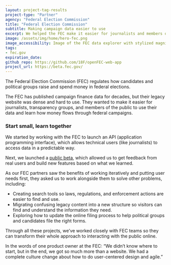 ```yaml
---
layout: project-tag-results
project-type: "Partner"
agency: "Federal Election Commission"
title: "Federal Election Commission"
subtitle: Making campaign data easier to use
excerpt: We helped the FEC make it easier for journalists and members of the public to use their data.
image: /assets/img/home/hero-fec.png
image_accessibility: Image of the FEC data explorer with stylized magnifying glass.
tags:
- fec.gov
expiration_date:
github_repo: https://github.com/18F/openFEC-web-app
project_url: https://beta.fec.gov/
---
```


The Federal Election Commission (FEC) regulates how candidates and political groups raise and spend money in federal elections.

The FEC has published campaign finance data for decades, but their legacy website was dense and hard to use. They wanted to make it easier for journalists, transparency groups, and members of the public to use their data and learn how money flows through federal campaigns.

### Start small, learn together

We started by working with the FEC to launch an API (application programming interface), which allows technical users (like journalists) to access data in a predictable way.

Next, we launched a [public beta](https://beta.fec.gov), which allowed us to get feedback from real users and build new features based on what we learned.

As our FEC partners saw the benefits of working iteratively and putting user needs first, they asked us to work alongside them to solve other problems, including:

- Creating search tools so laws, regulations, and enforcement actions are easier to find and use.
- Migrating confusing legacy content into a new structure so visitors can find and understand the information they need.
- Exploring how to update the online filing process to help political groups and candidates file the right forms.

Through all these projects, we’ve worked closely with FEC teams so they can transform their whole approach to interacting with the public online.

In the words of one product owner at the FEC: “We didn’t know where to start, but in the end, we got so much more than a website. We had a complete culture change about how to do user-centered design and agile.”
